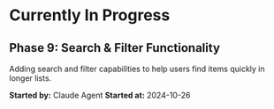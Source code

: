 # Currently In Progress

## Phase 9: Search & Filter Functionality
Adding search and filter capabilities to help users find items quickly in longer lists.

**Started by:** Claude Agent
**Started at:** 2024-10-26

